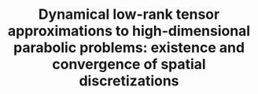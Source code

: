 ---
layout: default
title: 'Dynamical low-rank tensor approximations to high-dimensional parabolic problems: existence and convergence of spatial discretizations'
authors: Markus Bachmayr, Henrik Eisenmann and André Uschmajew
journal: Arxiv 
volume: Preprint
year: 2025
number: 
pages: 
arxivlink: https://arxiv.org/abs/2308.16720
doilink: http://doi.org/10.1007/s00211-025-01465-8
---